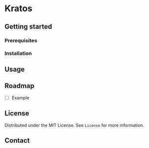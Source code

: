 # Kratos

## Getting started

### Prerequisites
### Installation

## Usage

## Roadmap
- [ ] Example

## License
Distributed under the MIT License. See `License` for more information.
## Contact


